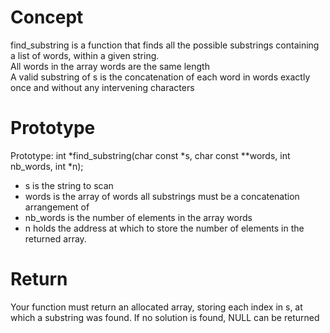 # Concept
find_substring is a function that finds all the possible substrings containing a list of words, within a given string.  
All words in the array words are the same length  
A valid substring of s is the concatenation of each word in words exactly once and without any intervening characters
# Prototype
Prototype: int *find_substring(char const *s, char const **words, int nb_words, int *n);
- s is the string to scan
- words is the array of words all substrings must be a concatenation arrangement of
- nb_words is the number of elements in the array words
- n holds the address at which to store the number of elements in the returned array.
# Return
Your function must return an allocated array, storing each index in s, at which a substring was found. If no solution is found, NULL can be returned
